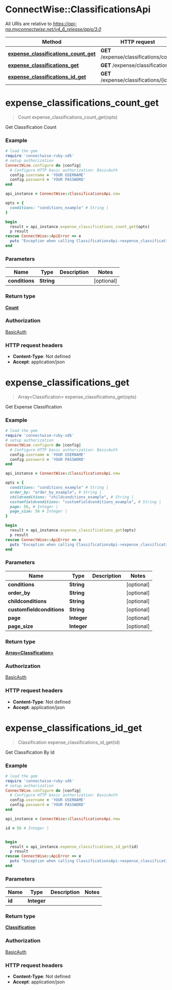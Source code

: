 # ConnectWise::ClassificationsApi

All URIs are relative to *https://api-na.myconnectwise.net/v4_6_release/apis/3.0*

Method | HTTP request | Description
------------- | ------------- | -------------
[**expense_classifications_count_get**](ClassificationsApi.md#expense_classifications_count_get) | **GET** /expense/classifications/count | 
[**expense_classifications_get**](ClassificationsApi.md#expense_classifications_get) | **GET** /expense/classifications | 
[**expense_classifications_id_get**](ClassificationsApi.md#expense_classifications_id_get) | **GET** /expense/classifications/{id} | 


# **expense_classifications_count_get**
> Count expense_classifications_count_get(opts)



Get Classification Count

### Example
```ruby
# load the gem
require 'connectwise-ruby-sdk'
# setup authorization
ConnectWise.configure do |config|
  # Configure HTTP basic authorization: BasicAuth
  config.username = 'YOUR USERNAME'
  config.password = 'YOUR PASSWORD'
end

api_instance = ConnectWise::ClassificationsApi.new

opts = { 
  conditions: "conditions_example" # String | 
}

begin
  result = api_instance.expense_classifications_count_get(opts)
  p result
rescue ConnectWise::ApiError => e
  puts "Exception when calling ClassificationsApi->expense_classifications_count_get: #{e}"
end
```

### Parameters

Name | Type | Description  | Notes
------------- | ------------- | ------------- | -------------
 **conditions** | **String**|  | [optional] 

### Return type

[**Count**](Count.md)

### Authorization

[BasicAuth](../README.md#BasicAuth)

### HTTP request headers

 - **Content-Type**: Not defined
 - **Accept**: application/json



# **expense_classifications_get**
> Array&lt;Classification&gt; expense_classifications_get(opts)



Get Expense Classification

### Example
```ruby
# load the gem
require 'connectwise-ruby-sdk'
# setup authorization
ConnectWise.configure do |config|
  # Configure HTTP basic authorization: BasicAuth
  config.username = 'YOUR USERNAME'
  config.password = 'YOUR PASSWORD'
end

api_instance = ConnectWise::ClassificationsApi.new

opts = { 
  conditions: "conditions_example" # String | 
  order_by: "order_by_example", # String | 
  childconditions: "childconditions_example", # String | 
  customfieldconditions: "customfieldconditions_example", # String | 
  page: 56, # Integer | 
  page_size: 56 # Integer | 
}

begin
  result = api_instance.expense_classifications_get(opts)
  p result
rescue ConnectWise::ApiError => e
  puts "Exception when calling ClassificationsApi->expense_classifications_get: #{e}"
end
```

### Parameters

Name | Type | Description  | Notes
------------- | ------------- | ------------- | -------------
 **conditions** | **String**|  | [optional] 
 **order_by** | **String**|  | [optional] 
 **childconditions** | **String**|  | [optional] 
 **customfieldconditions** | **String**|  | [optional] 
 **page** | **Integer**|  | [optional] 
 **page_size** | **Integer**|  | [optional] 

### Return type

[**Array&lt;Classification&gt;**](Classification.md)

### Authorization

[BasicAuth](../README.md#BasicAuth)

### HTTP request headers

 - **Content-Type**: Not defined
 - **Accept**: application/json



# **expense_classifications_id_get**
> Classification expense_classifications_id_get(id)



Get Classification By Id

### Example
```ruby
# load the gem
require 'connectwise-ruby-sdk'
# setup authorization
ConnectWise.configure do |config|
  # Configure HTTP basic authorization: BasicAuth
  config.username = 'YOUR USERNAME'
  config.password = 'YOUR PASSWORD'
end

api_instance = ConnectWise::ClassificationsApi.new

id = 56 # Integer | 


begin
  result = api_instance.expense_classifications_id_get(id)
  p result
rescue ConnectWise::ApiError => e
  puts "Exception when calling ClassificationsApi->expense_classifications_id_get: #{e}"
end
```

### Parameters

Name | Type | Description  | Notes
------------- | ------------- | ------------- | -------------
 **id** | **Integer**|  | 

### Return type

[**Classification**](Classification.md)

### Authorization

[BasicAuth](../README.md#BasicAuth)

### HTTP request headers

 - **Content-Type**: Not defined
 - **Accept**: application/json



